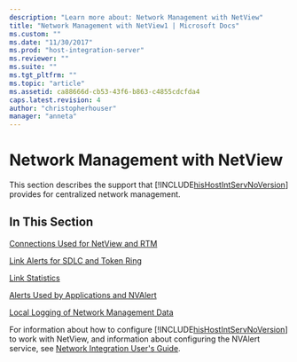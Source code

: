 ```yaml
---
description: "Learn more about: Network Management with NetView"
title: "Network Management with NetView1 | Microsoft Docs"
ms.custom: ""
ms.date: "11/30/2017"
ms.prod: "host-integration-server"
ms.reviewer: ""
ms.suite: ""
ms.tgt_pltfrm: ""
ms.topic: "article"
ms.assetid: ca88666d-cb53-43f6-b863-c4855cdcfda4
caps.latest.revision: 4
author: "christopherhouser"
manager: "anneta"
---
```

# Network Management with NetView
This section describes the support that [!INCLUDE[hisHostIntServNoVersion](../includes/hishostintservnoversion-md.md)] provides for centralized network management.  
  
## In This Section  
 [Connections Used for NetView and RTM](../core/connections-used-for-netview-and-rtm2.md)  
  
 [Link Alerts for SDLC and Token Ring](../core/link-alerts-for-sdlc-and-token-ring2.md)  
  
 [Link Statistics](../core/link-statistics2.md)  
  
 [Alerts Used by Applications and NVAlert](../core/alerts-used-by-applications-and-nvalert2.md)  
  
 [Local Logging of Network Management Data](../core/local-logging-of-network-management-data1.md)  
  
 For information about how to configure [!INCLUDE[hisHostIntServNoVersion](../includes/hishostintservnoversion-md.md)] to work with NetView, and information about configuring the NVAlert service, see [Network Integration User's Guide](../core/network-integration-user-s-guide2.md).
